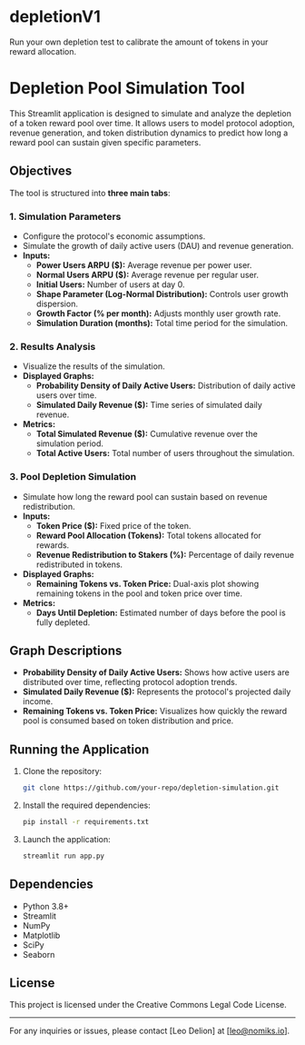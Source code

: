 # depletionV1
Run your own depletion test to calibrate the amount of tokens in your reward allocation. 

# Depletion Pool Simulation Tool

This Streamlit application is designed to simulate and analyze the depletion of a token reward pool over time. It allows users to model protocol adoption, revenue generation, and token distribution dynamics to predict how long a reward pool can sustain given specific parameters.

## Objectives

The tool is structured into **three main tabs**:

### 1. Simulation Parameters
- Configure the protocol's economic assumptions.
- Simulate the growth of daily active users (DAU) and revenue generation.
- **Inputs:**
  - **Power Users ARPU ($):** Average revenue per power user.
  - **Normal Users ARPU ($):** Average revenue per regular user.
  - **Initial Users:** Number of users at day 0.
  - **Shape Parameter (Log-Normal Distribution):** Controls user growth dispersion.
  - **Growth Factor (% per month):** Adjusts monthly user growth rate.
  - **Simulation Duration (months):** Total time period for the simulation.

### 2. Results Analysis
- Visualize the results of the simulation.
- **Displayed Graphs:**
  - **Probability Density of Daily Active Users:** Distribution of daily active users over time.
  - **Simulated Daily Revenue ($):** Time series of simulated daily revenue.
- **Metrics:**
  - **Total Simulated Revenue ($):** Cumulative revenue over the simulation period.
  - **Total Active Users:** Total number of users throughout the simulation.

### 3. Pool Depletion Simulation
- Simulate how long the reward pool can sustain based on revenue redistribution.
- **Inputs:**
  - **Token Price ($):** Fixed price of the token.
  - **Reward Pool Allocation (Tokens):** Total tokens allocated for rewards.
  - **Revenue Redistribution to Stakers (%):** Percentage of daily revenue redistributed in tokens.
- **Displayed Graphs:**
  - **Remaining Tokens vs. Token Price:** Dual-axis plot showing remaining tokens in the pool and token price over time.
- **Metrics:**
  - **Days Until Depletion:** Estimated number of days before the pool is fully depleted.

## Graph Descriptions

- **Probability Density of Daily Active Users:** Shows how active users are distributed over time, reflecting protocol adoption trends.
- **Simulated Daily Revenue ($):** Represents the protocol's projected daily income.
- **Remaining Tokens vs. Token Price:** Visualizes how quickly the reward pool is consumed based on token distribution and price.

## Running the Application

1. Clone the repository:
   ```bash
   git clone https://github.com/your-repo/depletion-simulation.git
   ```

2. Install the required dependencies:
   ```bash
   pip install -r requirements.txt
   ```

3. Launch the application:
   ```bash
   streamlit run app.py
   ```

## Dependencies

- Python 3.8+
- Streamlit
- NumPy
- Matplotlib
- SciPy
- Seaborn

## License

This project is licensed under the Creative Commons Legal Code License.

---

For any inquiries or issues, please contact [Leo Delion] at [leo@nomiks.io].

